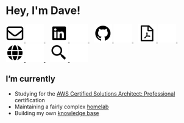 # Hey, I'm Dave! <!--<img src="./assets/wave.gif" width="30px"> -->

<!--
**davelevine/davelevine** is a ✨ _special_ ✨ repository because its `README.md` (this file) appears on your GitHub profile.

Here are some ideas to get you started:

// Hand emoji 👋

- 🔭 I’m currently working on ...
- 🌱 I’m currently learning ...
- 👯 I’m looking to collaborate on ...
- 🤔 I’m looking for help with ...
- 💬 Ask me about ...
- 📫 How to reach me: ...
- 😄 Pronouns: ...
- ⚡ Fun fact: ...
-->

<!-- Social Icons -->

<p>
    <a href="mailto:contact@levine.org#gh-light-mode-only">
        <img src="./assets/light-mode/envelope.svg" />
    </a>
    <a href="mailto:contact@levine.org#gh-dark-mode-only">
        <img src="./assets/dark-mode/envelope.svg" />
    </a>
    &nbsp;&nbsp;
    <a href="https://www.linkedin.com/in/iamdavelevine#gh-light-mode-only">
        <img src="./assets/light-mode/linkedin.svg" />
    </a>
    <a href="https://www.linkedin.com/in/iamdavelevine#gh-dark-mode-only">
        <img src="./assets/dark-mode/linkedin.svg" />
    </a>
    &nbsp;&nbsp;
    <a href="https://github.com/davelevine#gh-light-mode-only">
        <img src="./assets/light-mode/github.svg" />
    </a>
    <a href="https://github.com/davelevine#gh-dark-mode-only">
        <img src="./assets/dark-mode/github.svg" />
    </a>
    &nbsp;&nbsp;
    <a href="https://dave.levine.io/assets/davelevine-resume.pdf#gh-light-mode-only">
        <img src="./assets/light-mode/resume.svg" />
    </a>
    <a href="https://dave.levine.io/assets/davelevine-resume.pdf#gh-dark-mode-only">
        <img src="./assets/dark-mode/resume.svg" />
    </a>
    &nbsp;&nbsp;
    <a href="https://kb.levine.io#gh-light-mode-only">
        <img src="./assets/light-mode/globe.svg" />
    </a>
    <a href="https://kb.levine.io#gh-dark-mode-only">
        <img src="./assets/dark-mode/globe.svg" />
    </a>
    &nbsp;&nbsp;
    <a href="https://search.cc#gh-light-mode-only">
        <img src="./assets/light-mode/searx.svg" />
    </a>
    <a href="https://search.cc#gh-dark-mode-only">
        <img src="./assets/dark-mode/searx.svg" />
    </a>
</p>

## I’m currently

- Studying for the [AWS Certified Solutions Architect: Professional](https://aws.amazon.com/certification/certified-solutions-architect-professional/) certification
- Maintaining a fairly complex [homelab](https://cdn.levine.io/uploads/images/gallery/2023-11/network-diagram-1.png)
- Building my own [knowledge base](https://kb.levine.org)
